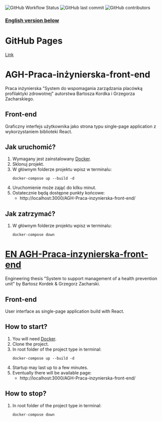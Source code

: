 ![GitHub Workflow Status](https://img.shields.io/github/workflow/status/gzacharski/AGH-Praca-inzynierska-front-end/Front-end%20CI)
![GitHub last commit](https://img.shields.io/github/last-commit/gzacharski/AGH-Praca-inzynierska-front-end)
![GitHub contributors](https://img.shields.io/github/contributors/gzacharski/AGH-Praca-inzynierska-front-end)

### [English version below](#en-agh-praca-inzynierska-front-end)
# GitHub Pages
[Link](https://gzacharski.github.io/AGH-Praca-inzynierska-front-end/)

# AGH-Praca-inżynierska-front-end
Praca inżynierska "System do wspomagania zarządzania placówką profilaktyki zdrowotnej" autorstwa Bartosza Kordka i Grzegorza Zacharskiego.

## Front-end
Graficzny interfejs użytkownika jako strona typu single-page application z wykorzystaniem biblioteki React.

## Jak uruchomić?
1. Wymagany jest zainstalowany [Docker](https://www.docker.com/).
1. Sklonuj projekt.
1. W głównym folderze projektu wpisz w terminalu:
    ```shell script
    docker-compose up --build -d
    ```
1. Uruchomienie może zająć do kilku minut.
1. Ostatecznie będą dostępne punkty końcowe:
    * http://localhost:3000/AGH-Praca-inzynierska-front-end/

## Jak zatrzymać?
1. W głównym folderze projektu wpisz w terminalu:
    ```shell script
    docker-compose down
    ```
# [EN AGH-Praca-inzynierska-front-end](#en-agh-praca-inzynierska-front-end)
Engineering thesis "System to support management of a health prevention unit" by Bartosz Kordek & Grzegorz Zacharski.

## Front-end
User interface as single-page application build with React.

## How to start?
1. You will need [Docker](https://www.docker.com/).
1. Clone the project.
1. In root folder of the project type in terminal:
    ```shell script
    docker-compose up --build -d
    ```
1. Startup may last up to a few minutes.
1. Eventually there will be available page:
    * http://localhost:3000/AGH-Praca-inzynierska-front-end/ 

## How to stop?
1. In root folder of the project type in terminal:
    ```shell script
    docker-compose down
    ```

